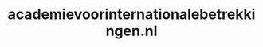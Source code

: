 ---
layout: post
title:  "academievoorinternationalebetrekkingen.nl"
internal_url:  "/data/academievoorinternationalebetrekkingen.nl.html"
categories: dutchgov
---